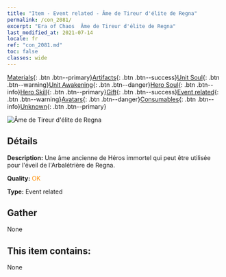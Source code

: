 ```yaml
---
title: "Item - Event related - Âme de Tireur d'élite de Regna"
permalink: /con_2081/
excerpt: "Era of Chaos  Âme de Tireur d'élite de Regna"
last_modified_at: 2021-07-14
locale: fr
ref: "con_2081.md"
toc: false
classes: wide
---
```

 [Materials](/ItemsFR/){: .btn .btn--primary}[Artifacts](/ItemsFR/Artifacts/){: .btn .btn--success}[Unit Soul](/ItemsFR/UnitSoul/){: .btn .btn--warning}[Unit Awakening](/ItemsFR/UnitAwakening/){: .btn .btn--danger}[Hero Soul](/ItemsFR/HeroSoul/){: .btn .btn--info}[Hero Skill](/ItemsFR/HeroSkill/){: .btn .btn--primary}[Gift](/ItemsFR/Gift/){: .btn .btn--success}[Event related](/ItemsFR/Events/){: .btn .btn--warning}[Avatars](/ItemsFR/Avatars/){: .btn .btn--danger}[Consumables](/ItemsFR/Consumables/){: .btn .btn--info}[Unknown](/ItemsFR/Unknown/){: .btn .btn--primary}

 ![Âme de Tireur d'élite de Regna](/images/t/juexing_9902.png)

## Détails
 **Description:** Une âme ancienne de Héros immortel qui peut être utilisée pour l'éveil de l'Arbalétrière de Regna.

 **Quality:** <span style="color: #FF8C00">OK</span>

 **Type:** Event related

## Gather

  None

## This item contains:

  None

